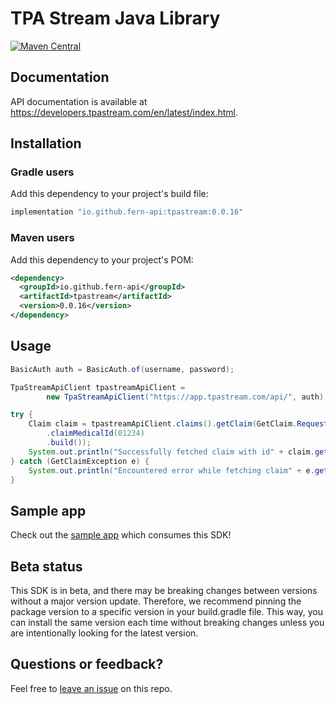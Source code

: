 # TPA Stream Java Library

[![Maven Central](https://img.shields.io/nexus/r/io.github.fern-api/tpastream?server=https%3A%2F%2Fs01.oss.sonatype.org)](https://s01.oss.sonatype.org/content/repositories/releases/io/github/fern-api/tpastream/)

## Documentation

API documentation is available at <https://developers.tpastream.com/en/latest/index.html>.

## Installation

### Gradle users

Add this dependency to your project's build file:

```groovy
implementation "io.github.fern-api:tpastream:0.0.16"
```

### Maven users

Add this dependency to your project's POM:

```xml
<dependency>
  <groupId>io.github.fern-api</groupId>
  <artifactId>tpastream</artifactId>
  <version>0.0.16</version>
</dependency>
```

## Usage

```java
BasicAuth auth = BasicAuth.of(username, password);

TpaStreamApiClient tpastreamApiClient = 
        new TpaStreamApiClient("https://app.tpastream.com/api/", auth);

try {
    Claim claim = tpastreamApiClient.claims().getClaim(GetClaim.Request.builder()
        .claimMedicalId(01234)
        .build());
    System.out.println("Successfully fetched claim with id" + claim.getId());
} catch (GetClaimException e) {
    System.out.println("Encountered error while fetching claim" + e.getMessage());
}
```

## Sample app

Check out the [sample app](sample-app/src/main/java/sample/App.java) which consumes this SDK!

## Beta status

This SDK is in beta, and there may be breaking changes between versions without a major version update. Therefore, we recommend pinning the package version to a specific version in your build.gradle file. This way, you can install the same version each time without breaking changes unless you are intentionally looking for the latest version.

## Questions or feedback?

Feel free to [leave an issue](https://github.com/fern-tpastream/tpastream-java) on this repo.
